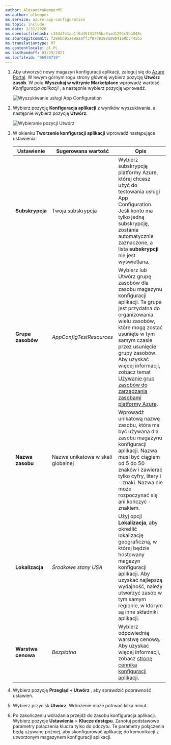 ```yaml
---
author: AlexandraKemperMS
ms.author: alkemper
ms.service: azure-app-configuration
ms.topic: include
ms.date: 1/31/2020
ms.openlocfilehash: c344d7e1aa1f6d45131295ba9aad1294c5ba548c
ms.sourcegitcommit: f28ebb95ae9aaaff3f87d8388a09b41e0b3445b5
ms.translationtype: MT
ms.contentlocale: pl-PL
ms.lasthandoff: 03/29/2021
ms.locfileid: "96930719"
---
```

1. Aby utworzyć nowy magazyn konfiguracji aplikacji, zaloguj się do [Azure Portal](https://portal.azure.com). W lewym górnym rogu strony głównej wybierz pozycję **Utwórz zasób**. W polu **Wyszukaj w witrynie Marketplace** wprowadź wartość *Konfiguracja aplikacji* , a następnie wybierz pozycję <kbd>wprowadź</kbd>.

    ![Wyszukiwanie usługi App Configuration](media/azure-app-configuration-create/azure-portal-search.png)

1. Wybierz pozycję **Konfiguracja aplikacji** z wyników wyszukiwania, a następnie wybierz pozycję **Utwórz**.

    ![Wybieranie pozycji Utwórz](media/azure-app-configuration-create/azure-portal-app-configuration-create.png)

1. W okienku **Tworzenie konfiguracji aplikacji** wprowadź następujące ustawienia:

    | Ustawienie | Sugerowana wartość | Opis |
    |---|---|---|
    | **Subskrypcja** | Twoja subskrypcja | Wybierz subskrypcję platformy Azure, której chcesz użyć do testowania usługi App Configuration. Jeśli konto ma tylko jedną subskrypcję, zostanie automatycznie zaznaczone, a lista **subskrypcji** nie jest wyświetlana. |
    | **Grupa zasobów** | *AppConfigTestResources* | Wybierz lub Utwórz grupę zasobów dla zasobu magazynu konfiguracji aplikacji. Ta grupa jest przydatna do organizowania wielu zasobów, które mogą zostać usunięte w tym samym czasie przez usunięcie grupy zasobów. Aby uzyskać więcej informacji, zobacz temat [Używanie grup zasobów do zarządzania zasobami platformy Azure](../articles/azure-resource-manager/management/overview.md). |
    | **Nazwa zasobu** | Nazwa unikatowa w skali globalnej | Wprowadź unikatową nazwę zasobu, która ma być używana dla zasobu magazynu konfiguracji aplikacji. Nazwa musi być ciągiem od 5 do 50 znaków i zawierać tylko cyfry, litery i `-` znaki. Nazwa nie może rozpoczynać się ani kończyć `-` znakiem. |
    | **Lokalizacja** | *Środkowe stany USA* | Użyj opcji **Lokalizacja**, aby określić lokalizację geograficzną, w której będzie hostowany magazyn konfiguracji aplikacji. Aby uzyskać najlepszą wydajność, należy utworzyć zasób w tym samym regionie, w którym są inne składniki aplikacji. |
    | **Warstwa cenowa** | *Bezpłatna* | Wybierz odpowiednią warstwę cenową. Aby uzyskać więcej informacji, zobacz [stronę cennika konfiguracji aplikacji](https://azure.microsoft.com/pricing/details/app-configuration). |

1. Wybierz pozycję **Przegląd + Utwórz** , aby sprawdzić poprawność ustawień.

1. Wybierz przycisk **Utwórz**. Wdrożenie może potrwać kilka minut.

1. Po zakończeniu wdrażania przejdź do zasobu konfiguracja aplikacji. Wybierz pozycje **Ustawienia** > **Klucze dostępu**. Zanotuj podstawowe parametry połączenia klucza tylko do odczytu. Te parametry połączenia będą używane później, aby skonfigurować aplikację do komunikacji z utworzonym magazynem konfiguracji aplikacji.